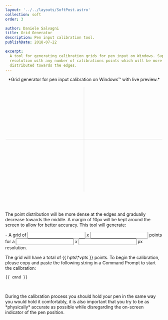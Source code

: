 ```yaml
---
layout: '../../layouts/SoftPost.astro'
collection: soft
order: 3

author: Daniele Salvagni
title: Grid Generator
description: Pen input calibration tool.
publishDate: 2018-07-22

excerpt:
  A tool for generating calibration grids for pen input on Windows. Supports any
  resolution with any number of calibrations points which will be more densely
  distributed towards the edges.
---
```


<p align="center">*Grid generator for pen input calibration on Windows™ with live preview.*</p>

<div id="grid-app" class="content">

  <svg viewBox="-151 -101 302 202">
    <line v-for="h in horz" v-bind:x1="h" y1="-100" v-bind:x2="h" y2="100" style="stroke:#d5d5d5;stroke-width:0.5" />
    <line v-for="v in vert" x1="-150" v-bind:y1="v" x2="150" v-bind:y2="v" style="stroke:#d5d5d5;stroke-width:0.5" />
  </svg>

<br><br>

  <p>The point distribution will be more dense at the edges and gradually decrease towards the middle. A margin of 10px will be kept around the screen to allow for better accuracy. This tool will generate:</p>

\- A grid of <input type="text" v-model="hpts" class="grid-input"> x
  <input type="text" v-model="vpts" class="grid-input"> points for a
  <input type="text" v-model="hres" class="grid-input"> x
  <input type="text" v-model="vres" class="grid-input"> px resolution.

  <p>The grid will have a total of {{ hpts\*vpts }} points. To begin the calibration, please copy and paste the following string in a Command Prompt to start the calibration:</p>

  <pre class="hljs" style="text-align:left;"><code style="white-space: initial;">
  {{ cmnd }}
  </code></pre>

  <br>
  <p>During the calibration process you should hold your pen in the same way you would hold it comfortably, it is also important that you try to be as *physically* accurate as possible while disregarding the on-screen indicator of the pen position.</p>

</div>

<!--<script src="/assets/app2.js"></script>-->

